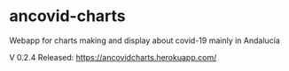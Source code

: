 # ancovid-charts
Webapp for charts making and display about covid-19 mainly in Andalucía

V 0.2.4 Released: https://ancovidcharts.herokuapp.com/ 
